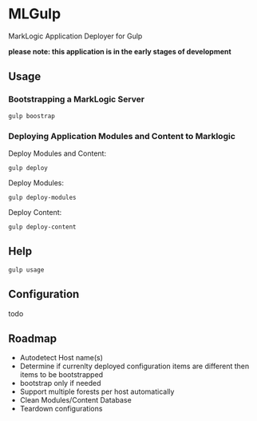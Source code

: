 # MLGulp
MarkLogic Application Deployer for Gulp

**please note: this application is in the early stages of development**

## Usage

### Bootstrapping a MarkLogic Server
    gulp boostrap

### Deploying Application Modules and Content to Marklogic
Deploy Modules and Content:

    gulp deploy

Deploy Modules:

    gulp deploy-modules

Deploy Content:

    gulp deploy-content


## Help
    gulp usage

## Configuration
todo

## Roadmap
* Autodetect Host name(s)
* Determine if currenlty deployed configuration items are different then items to be bootstrapped
 * bootstrap only if needed
* Support multiple forests per host automatically
* Clean Modules/Content Database
* Teardown configurations
